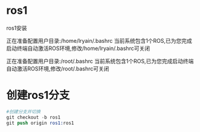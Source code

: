 # ros1

ros1安装

正在准备配置用户目录:/home/lryain/.bashrc
当前系统包含1个ROS,已为您完成启动终端自动激活ROS环境,修改/home/lryain/.bashrc可关闭

正在准备配置用户目录:/root/.bashrc
当前系统包含1个ROS,已为您完成启动终端自动激活ROS环境,修改/root/.bashrc可关闭

# 创建ros1分支

```s
#创建分支并切换
git checkout -b ros1
git push origin ros1:ros1

